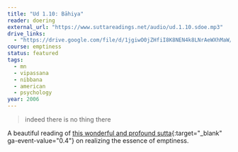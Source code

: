 ```yaml
---
title: "Ud 1.10: Bāhiya"
reader: doering
external_url: "https://www.suttareadings.net/audio/ud.1.10.sdoe.mp3"
drive_links:
  - "https://drive.google.com/file/d/1jgiwO0jZHfiI8K8NEN4k8LNrAeWXhMaW/view?usp=drivesdk"
course: emptiness
status: featured
tags:
  - mn
  - vipassana
  - nibbana
  - american
  - psychology
year: 2006
---
```


> indeed there is no thing there

A beautiful reading of [this wonderful and profound sutta](https://suttacentral.net/ud1.10/en/anandajoti){:target="_blank" ga-event-value="0.4"} on realizing the essence of emptiness.
